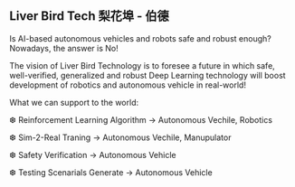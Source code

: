 ## Liver Bird Tech 梨花埠 - 伯德

Is AI-based autonomous vehicles and robots safe and robust enough? Nowadays, the answer is No!


The vision of Liver Bird Technology is to foresee a future in which safe, well-verified, generalized and robust Deep Learning technology will boost development of robotics and autonomous vehicle in real-world!


What we can support to the world:

❆ Reinforcement Learning Algorithm -> Autonomous Vechile, Robotics

❆ Sim-2-Real Traning -> Autonomous Vechile, Manupulator

❆ Safety Verification -> Autonomous Vehicle

❆ Testing Scenarials Generate -> Autonomous Vehicle

